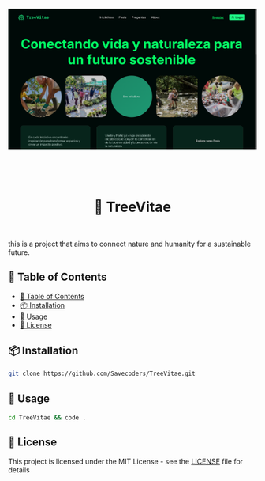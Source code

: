 <!-- inspired by rxyhn's and AlphaTechnolog readme -->

<img
 align="center"
 src=".github/assets/image.png"
 alt="Rice Preview"
/>

<br>

<!-- BADGES -->
<div>
  <a href="#">
    <img alt="" align="left" src="https://img.shields.io/github/stars/Savecoders/TreeVitae?color=1D1F22&labelColor=FF9CAC&style=for-the-badge"/>
  </a>
  <a href="#">
    <img alt="" align="right" src="https://badges.pufler.dev/visits/Savecoders/TreeVitae?style=for-the-badge&color=7ddac5&logoColor=white&labelColor=7ddac5"/>
  </a>
</div>

<h1 align="center" style="font-weight:mediun; padding:30px;">🌲 TreeVitae</h1>

this is a project that aims to connect nature and humanity for a sustainable future.

## 📝 Table of Contents

- [📝 Table of Contents](#-table-of-contents)
- [📦 Installation](#-installation)
- [🚀 Usage](#-usage)
- [📜 License](#-license)

## 📦 Installation

```bash
git clone https://github.com/Savecoders/TreeVitae.git
```

## 🚀 Usage

```bash
cd TreeVitae && code .
```

## 📜 License

This project is licensed under the MIT License - see the [LICENSE](LICENSE) file for details
